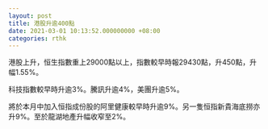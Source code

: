 ```yaml
---
layout: post
title: 港股升逾400點
date: 2021-03-01 10:13:52.000000000 +08:00
categories: rthk
---
```


港股上升，恒生指數重上29000點以上，指數較早時報29430點，升450點，升幅1.55%。

科技指數較早時升逾3%。騰訊升逾4%，美團升逾5%。

將於本月中加入恒指成份股的阿里健康較早時升逾9%。另一隻恒指新貴海底撈亦升9%。至於龍湖地產升幅收窄至2%。
